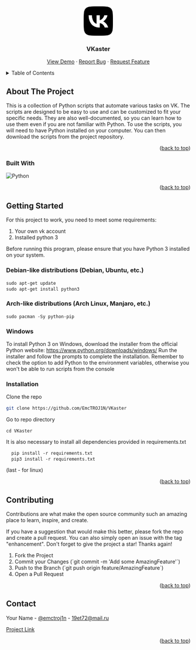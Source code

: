 <br />
<div align="center">
  <img src="vkLogo.png" alt="Logo" width="80" height="80">

  <h3 align="center">VKaster</h3>

  <p align="center">
    <a href="https://github.com/EmcTROJ1N/VKaster/">View Demo</a>
    ·
    <a href="https://github.com/EmcTROJ1N/VKaster/issues">Report Bug</a>
    ·
    <a href="https://github.com/EmcTROJ1N/VKaster/issues">Request Feature</a>
  </p>
</div>



<!-- TABLE OF CONTENTS -->
<details>
  <summary>Table of Contents</summary>
  <ol>
    <li>
      <a href="#about-the-project">About The Project</a>
      <ul>
        <li><a href="#built-with">Built With</a></li>
      </ul>
    </li>
    <li>
      <a href="#getting-started">Getting Started</a>
      <ul>
        <li><a href="#prerequisites">Prerequisites</a></li>
        <li><a href="#installation">Installation</a></li>
      </ul>
    </li>
    <li><a href="#usage">Usage</a></li>
    <li><a href="#contributing">Contributing</a></li>
    <li><a href="#contact">Contact</a></li>
    <li><a href="#acknowledgments">Acknowledgments</a></li>
  </ol>
</details>



<!-- ABOUT THE PROJECT -->
## About The Project

This is a collection of Python scripts that automate various tasks on VK. The scripts are designed to be easy to use and can be customized to fit your specific needs.
They are also well-documented, so you can learn how to use them even if you are not familiar with Python. To use the scripts, you will need to have Python installed on your computer.
You can then download the scripts from the project repository.

<p align="right">(<a href="#readme-top">back to top</a>)</p>



### Built With

![Python](https://img.shields.io/badge/Python-yellow?style=for-the-badge&logo=python)

<p align="right">(<a href="#readme-top">back to top</a>)</p>

<!-- GETTING STARTED -->
## Getting Started

For this project to work, you need to meet some requirements:

<ol>
  <li>Your own vk account</li>
  <li>Installed python 3</li>
</ol>

Before running this program, please ensure that you have Python 3 installed on your system.

### Debian-like distributions (Debian, Ubuntu, etc.)
```
sudo apt-get update
sudo apt-get install python3
```
### Arch-like distributions (Arch Linux, Manjaro, etc.)
```
sudo pacman -Sy python-pip
```
### Windows
To install Python 3 on Windows, download the installer from the official Python website: https://www.python.org/downloads/windows/
Run the installer and follow the prompts to complete the installation.
Remember to check the option to add Python to the environment variables, otherwise you won't be able to run scripts from the console

### Installation

Clone the repo
   ```sh
   git clone https://github.com/EmcTROJ1N/VKaster
   ```
Go to repo directory
  ```
  cd VKaster
  ```
It is also necessary to install all dependencies provided in requirements.txt
  ```
    pip install -r requirements.txt
    pip3 install -r requirements.txt
  ```
(last - for linux)

<p align="right">(<a href="#readme-top">back to top</a>)</p>

## Contributing

Contributions are what make the open source community such an amazing place to learn, inspire, and create.

If you have a suggestion that would make this better, please fork the repo and create a pull request. You can also simply open an issue with the tag "enhancement".
Don't forget to give the project a star! Thanks again!

<ol>
  <li>Fork the Project</li>
  <li>Commit your Changes (`git commit -m 'Add some AmazingFeature'`)</li>
  <li>Push to the Branch (`git push origin feature/AmazingFeature`)</li>
  <li>Open a Pull Request</li>
</ol>

<p align="right">(<a href="#readme-top">back to top</a>)</p>


<!-- CONTACT -->
## Contact

Your Name - [@emctroj1n](https://t.me/EmcTROJ1N) - 19et72@mail.ru

[Project Link](https://github.com/EmcTROJ1N/VKaster)

<p align="right">(<a href="#readme-top">back to top</a>)</p>
